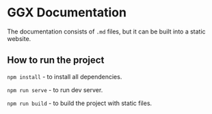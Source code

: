 # GGX Documentation

The documentation consists of `.md` files, but it can be built into a static website.

## How to run the project

`npm install` - to install all dependencies.

`npm run serve` - to run dev server.

`npm run build` - to build the project with static files.
